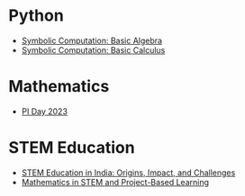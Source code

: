 # Python
- [Symbolic Computation: Basic Algebra](https://sandeepsuman.com/presentation/algebra)
- [Symbolic Computation: Basic Calculus](https://sandeepsuman.com/presentation/calculus)

# Mathematics
- [PI Day 2023](https://sandeepsuman.com/presentation/pi)

# STEM Education
- [STEM Education in India: Origins, Impact, and
Challenges](https://sandeepsuman.com/presentation/stem_india.pdf)
- [Mathematics in STEM and Project-Based
Learning](https://sandeepsuman.com/presentation/stem_maths.pdf)
